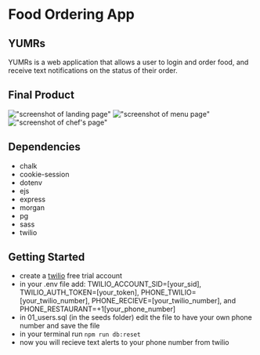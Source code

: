 Food Ordering App
=========

## YUMRs

YUMRs is a web application that allows a user to login and order food, and receive text notifications on the status of their order.

## Final Product
!["screenshot of landing page"]()
!["screenshot of menu page"]()
!["screenshot of chef's page"]()

## Dependencies
- chalk
- cookie-session
- dotenv
- ejs
- express
- morgan
- pg
- sass
- twilio

## Getting Started 
- create a [twilio](https://www.twilio.com/try-twilio) free trial account 
- in your .env file add: TWILIO_ACCOUNT_SID=[your_sid], TWILIO_AUTH_TOKEN=[your_token], PHONE_TWILIO=[your_twilio_number], PHONE_RECIEVE=[your_twilio_number], and PHONE_RESTAURANT=+1[your_phone_number]
- in 01_users.sql (in the seeds folder) edit the file to have your own phone number and save the file
- in your terminal run `npm run db:reset`
- now you will recieve text alerts to your phone number from twilio
